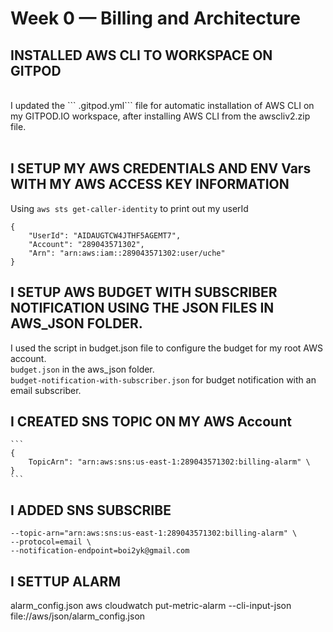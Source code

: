 <!-- Headings -->
# Week 0 — Billing and Architecture

<!-- Headings -->
## INSTALLED AWS CLI TO WORKSPACE ON GITPOD
<br>
I updated the ``` .gitpod.yml``` file for automatic installation of AWS CLI on my GITPOD.IO workspace, after installing AWS CLI from the awscliv2.zip file. <br>
<br>

## I SETUP MY AWS CREDENTIALS AND ENV Vars WITH MY AWS ACCESS KEY INFORMATION

Using ```aws sts get-caller-identity``` to print out my userId
```
{
    "UserId": "AIDAUGTCW4JTHF5AGEMT7",
    "Account": "289043571302",
    "Arn": "arn:aws:iam::289043571302:user/uche"
}

```

<!-- Headings -->
## I SETUP AWS BUDGET WITH SUBSCRIBER NOTIFICATION USING THE JSON FILES IN AWS_JSON FOLDER.
I used the script in budget.json file to configure the budget for my root AWS account.<br>
```budget.json``` in the aws_json folder.<br>
```budget-notification-with-subscriber.json``` for  budget notification with an email subscriber.
<br>

<!-- Headings -->
## I CREATED SNS TOPIC ON MY AWS Account

    ```
    {
        TopicArn": "arn:aws:sns:us-east-1:289043571302:billing-alarm" \
    }
    ```

<!-- Headings -->
## I ADDED SNS SUBSCRIBE
    --topic-arn="arn:aws:sns:us-east-1:289043571302:billing-alarm" \
    --protocol=email \
    --notification-endpoint=boi2yk@gmail.com

<!-- Headings -->
## I SETTUP ALARM 
alarm_config.json
    aws cloudwatch put-metric-alarm --cli-input-json file://aws/json/alarm_config.json

